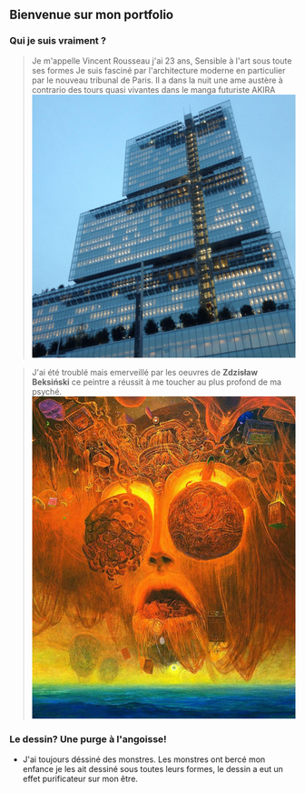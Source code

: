 ## Bienvenue sur mon portfolio

### Qui je suis vraiment ?

> Je m'appelle Vincent Rousseau j'ai 23 ans,
> Sensible à l'art sous toute ses formes
> Je suis fasciné par l'architecture moderne en particulier par le nouveau tribunal de Paris. Il a dans la nuit une ame austère à contrario des tours quasi vivantes
> dans le manga futuriste AKIRA 
![Palais de justice de Paris](images/palais-justicejpg.jpg)

> J'ai été troublé mais emerveillé par les oeuvres de __Zdzisław Beksiński__ ce peintre a réussit à me toucher au plus profond de ma psyché.
![Oeuvre sans nom](images/beksinski.jpg)

###  Le dessin? Une purge à l'angoisse!

* J'ai toujours déssiné des monstres. Les monstres ont bercé mon enfance je les ait dessiné sous toutes leurs formes, le dessin a eut un effet purificateur sur mon être.


